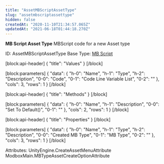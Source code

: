 ```yaml
---
title: "AssetMBScriptAssetType"
slug: "assetmbscriptassettype"
hidden: false
createdAt: "2020-11-10T21:34:57.065Z"
updatedAt: "2021-06-18T01:44:18.270Z"
---
```

**MB Script Asset Type**
MBScript code for a new Asset type

ID: AssetMBScriptAssetType
Base Type: [MB Script](doc:assetmbscriptbase)

[block:api-header]
{
  "title": "Values"
}
[/block]

[block:parameters]
{
  "data": {
    "h-0": "Name",
    "h-1": "Type",
    "h-2": "Description",
    "0-0": "Code",
    "0-1": "Code Line Variable List",
    "0-2": ""
  },
  "cols": 3,
  "rows": 1
}
[/block]

[block:api-header]
{
  "title": "Methods"
}
[/block]

[block:parameters]
{
  "data": {
    "h-0": "Name",
    "h-1": "Description",
    "0-0": "Set To Default()",
    "0-1": ""
  },
  "cols": 2,
  "rows": 1
}
[/block]

[block:api-header]
{
  "title": "Properties"
}
[/block]

[block:parameters]
{
  "data": {
    "h-0": "Name",
    "h-1": "Type",
    "h-2": "Description",
    "0-0": "Created MB Type",
    "0-1": "MB Type",
    "0-2": ""
  },
  "cols": 3,
  "rows": 1
}
[/block]


Attributes:
UnityEngine.CreateAssetMenuAttribute
ModboxMain.MBTypeAssetCreateOptionAttribute